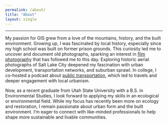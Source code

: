 ```yaml
---
permalink: /about/
title: "About"
layout: single
---
```

___
My passion for GIS grew from a love of the mountains, history, and the built environment. Growing up, I was fascinated by local history, especially since my high school was built on former prison grounds. This curiosity led me to uncover and document old photographs, sparking an interest in [film photography](https://afielder02.github.io/GISPortfolio/photos/) that has followed me to this day. Exploring historic aerial photographs of Salt Lake City deepened my fascination with urban development, transportation networks, and suburban sprawl. In college, I co-hosted a podcast about [public transportation](https://www.trlpod.com/), which led to travels and deeper engagement with local urbanism.

Now, as a recent graduate from Utah State University with a B.S. in Environmental Studies, I look forward to applying my skills in an ecological or environmental field. While my focus has recently been more on ecology and restoration, I remain passionate about urban form and the built environment. I’m eager to connect with like-minded professionals to help shape more sustainable and livable communities.
